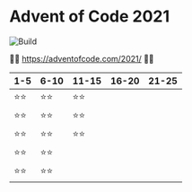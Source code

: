 # Advent of Code 2021
![Build](https://github.com/LesnyRumcajs/advent-of-rust-2021/workflows/Rust/badge.svg)

🦀🎄 https://adventofcode.com/2021/ 🎄🦀

| 1-5 | 6-10 | 11-15 | 16-20 | 21-25 |
|---|---|---|---|---|
|⭐⭐|⭐⭐|⭐⭐|||
|⭐⭐|⭐⭐|⭐⭐|||
|⭐⭐|⭐⭐|⭐⭐|||
|⭐⭐|⭐⭐||||
|⭐⭐|⭐⭐||||
